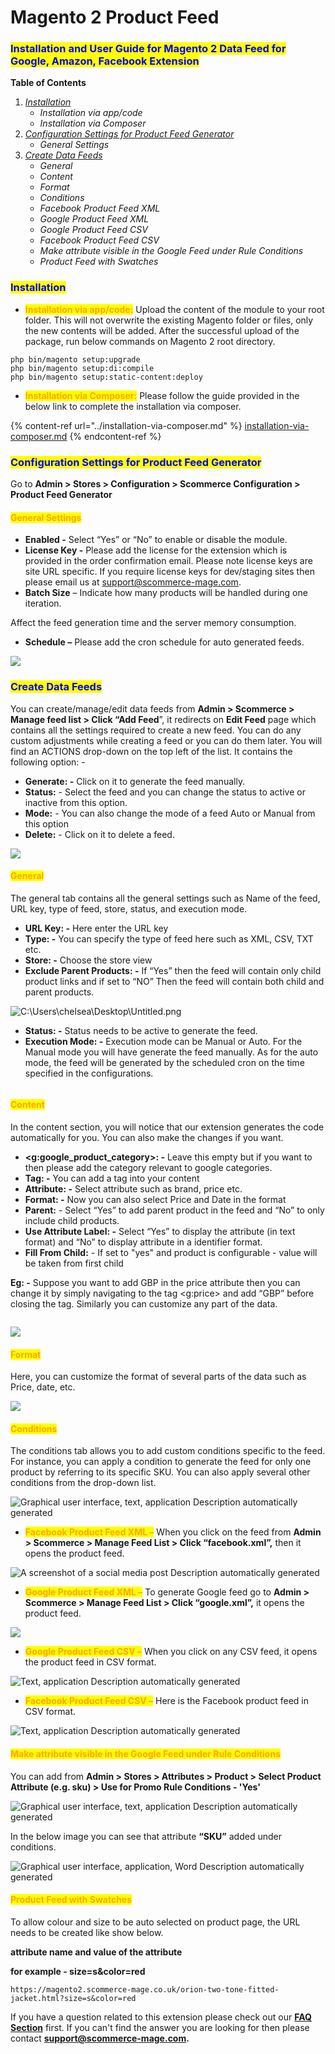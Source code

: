 # Magento 2 Product Feed

### <mark style="color:blue;">Installation and User Guide for Magento 2 Data Feed for Google, Amazon, Facebook Extension</mark>

**Table of Contents**

1. [_Installation_ ](magento-2-product-feed.md#bookmark0)
   * _Installation via app/code_&#x20;
   * _Installation via Composer_
2. [_Configuration Settings for Product Feed Generator_ ](magento-2-product-feed.md#bookmark3)
   * _General Settings_&#x20;
3. [_Create Data Feeds_ ](magento-2-product-feed.md#create-data-feeds)
   * _General_&#x20;
   * _Content_&#x20;
   * _Format_&#x20;
   * _Conditions_&#x20;
   * _Facebook Product Feed XML_&#x20;
   * _Google Product Feed XML_&#x20;
   * _Google Product Feed CSV_&#x20;
   * _Facebook Product Feed CSV_&#x20;
   * _Make attribute visible in the Google Feed under Rule Conditions_
   * _Product Feed with Swatches_&#x20;

### <mark style="color:blue;">Installation</mark> <a href="#bookmark0" id="bookmark0"></a>

* <mark style="color:orange;">**Installation via app/code:**</mark> Upload the content of the module to your root folder. This will not overwrite the existing Magento folder or files, only the new contents will be added. After the successful upload of the package, run below commands on Magento 2 root directory.

```
php bin/magento setup:upgrade
php bin/magento setup:di:compile
php bin/magento setup:static-content:deploy
```

* <mark style="color:orange;">**Installation via Composer:**</mark> Please follow the guide provided in the below link to complete the installation via composer.

{% content-ref url="../installation-via-composer.md" %}
[installation-via-composer.md](../installation-via-composer.md)
{% endcontent-ref %}

### <mark style="color:blue;">Configuration Settings for Product Feed Generator</mark> <a href="#bookmark3" id="bookmark3"></a>

Go to **Admin > Stores > Configuration > Scommerce Configuration > Product Feed Generator**

#### <mark style="color:orange;">General Settings</mark> <a href="#bookmark4" id="bookmark4"></a>

* **Enabled -** Select “Yes” or “No” to enable or disable the module.
* **License Key -** Please add the license for the extension which is provided in the order confirmation email. Please note license keys are site URL specific. If you require license keys for dev/staging sites then please email us at [support@scommerce-mage.com](mailto:support@scommerce-mage.com).
* **Batch Size** – Indicate how many products will be handled during one iteration.

Affect the feed generation time and the server memory consumption.

* **Schedule –** Please add the cron schedule for auto generated feeds.

![](<../../.gitbook/assets/1 (52)>)

### <mark style="color:blue;">**Create Data Feeds**</mark> &#x20;

You can create/manage/edit data feeds from **Admin > Scommerce > Manage feed list > Click “Add Feed**”, it redirects on **Edit Feed** page which contains all the settings required to create a new feed. You can do any custom adjustments while creating a feed or you can do them later. You will find an ACTIONS drop-down on the top left of the list. It contains the following option: -

* **Generate: -** Click on it to generate the feed manually.
* **Status:** - Select the feed and you can change the status to active or inactive from this option.
* **Mode:** - You can also change the mode of a feed Auto or Manual from this option
* **Delete:** - Click on it to delete a feed.

![](<../../.gitbook/assets/2 (56)>)

#### <mark style="color:orange;">General</mark> <a href="#bookmark6" id="bookmark6"></a>

The general tab contains all the general settings such as Name of the feed, URL key, type of feed, store, status, and execution mode.

* **URL Key: -** Here enter the URL key
* **Type: -** You can specify the type of feed here such as XML, CSV, TXT etc.
* **Store: -** Choose the store view
* **Exclude Parent Products: -** If “Yes” then the feed will contain only child product links and if set to “NO” Then the feed will contain both child and parent products.

![C:\Users\chelsea\Desktop\Untitled.png](<../../.gitbook/assets/3 (37)>)

* **Status: -** Status needs to be active to generate the feed.
* **Execution Mode: -** Execution mode can be Manual or Auto. For the Manual mode you will have generate the feed manually. As for the auto mode, the feed will be generated by the scheduled cron on the time specified in the configurations.

<figure><img src="../../.gitbook/assets/Screen Shot 2024-01-19 at 13.45.55.png" alt=""><figcaption></figcaption></figure>

#### <mark style="color:orange;">Content</mark> <a href="#bookmark7" id="bookmark7"></a>

In the content section, you will notice that our extension generates the code automatically for you. You can also make the changes if you want.

* **\<g:google\_product\_category>: -** Leave this empty but if you want to then please add the category relevant to google categories.
* **Tag: -** You can add a tag into your content
* **Attribute: -** Select attribute such as brand, price etc.
* **Format: -** Now you can also select Price and Date in the format
* **Parent:** - Select “Yes” to add parent product in the feed and “No” to only include child products.
* **Use Attribute Label: -** Select “Yes” to display the attribute (in text format) and “No” to display attribute in a identifier format.
* **Fill From Child:** - If set to "yes" and product is configurable - value will be taken from first child

**Eg: -** Suppose you want to add GBP in the price attribute then you can change it by simply navigating to the tag \<g:price> and add “GBP” before closing the tag. Similarly you can customize any part of the data.

<figure><img src="../../.gitbook/assets/Screen Shot 2024-01-19 at 14.29.25.png" alt=""><figcaption></figcaption></figure>

![](<../../.gitbook/assets/6 (10)>)

#### <mark style="color:orange;">Format</mark> <a href="#bookmark8" id="bookmark8"></a>

Here, you can customize the format of several parts of the data such as Price, date, etc.

![](<../../.gitbook/assets/7 (52)>)

#### <mark style="color:orange;">Conditions</mark> <a href="#bookmark9" id="bookmark9"></a>

The conditions tab allows you to add custom conditions specific to the feed. For instance, you can apply a condition to generate the feed for only one product by referring to its specific SKU. You can also apply several other conditions from the drop-down list.

![Graphical user interface, text, application  Description automatically generated](<../../.gitbook/assets/8 (22)>)

* <mark style="color:orange;">**Facebook Product Feed XML –**</mark> When you click on the feed from **Admin > Scommerce > Manage Feed List > Click “facebook.xml”,** then it opens the product feed.

![A screenshot of a social media post  Description automatically generated](<../../.gitbook/assets/9 (22)>)

* <mark style="color:orange;">**Google Product Feed XML –**</mark> To generate Google feed go to **Admin > Scommerce > Manage Feed List > Click “google.xml”,** it opens the product feed.

![](<../../.gitbook/assets/10 (35)>)

* <mark style="color:orange;">**Google Product Feed CSV –**</mark> When you click on any CSV feed, it opens the product feed in CSV format.

![Text, application  Description automatically generated](<../../.gitbook/assets/11 (22)>)

* <mark style="color:orange;">**Facebook Product Feed CSV –**</mark> Here is the Facebook product feed in CSV format.

![Text, application  Description automatically generated](<../../.gitbook/assets/12 (17)>)

#### <mark style="color:orange;">Make attribute visible in the Google Feed under Rule Conditions</mark> <a href="#bookmark14" id="bookmark14"></a>

You can add from **Admin > Stores > Attributes > Product > Select Product Attribute (e.g. sku) > Use for Promo Rule Conditions - 'Yes'**

![Graphical user interface, text, application  Description automatically generated](<../../.gitbook/assets/13 (20)>)

In the below image you can see that attribute **“SKU”** added under conditions.

![Graphical user interface, application, Word  Description automatically generated](<../../.gitbook/assets/14 (12)>)

#### <mark style="color:orange;">Product Feed with Swatches</mark>  <a href="#bookmark14" id="bookmark14"></a>

To allow colour and size to be auto selected on product page, the URL needs to be created like show below.

**attribute name and value of the attribute**

**for example - size=s\&color=red**



```
https://magento2.scommerce-mage.co.uk/orion-two-tone-fitted-jacket.html?size=s&color=red
```

If you have a question related to this extension please check out our [**FAQ Section**](https://www.scommerce-mage.com/magento-2-product-feed-manager.html#faq) first. If you can't find the answer you are looking for then please contact [**support@scommerce-mage.com**](mailto:core@scommerce-mage.com)**.**
